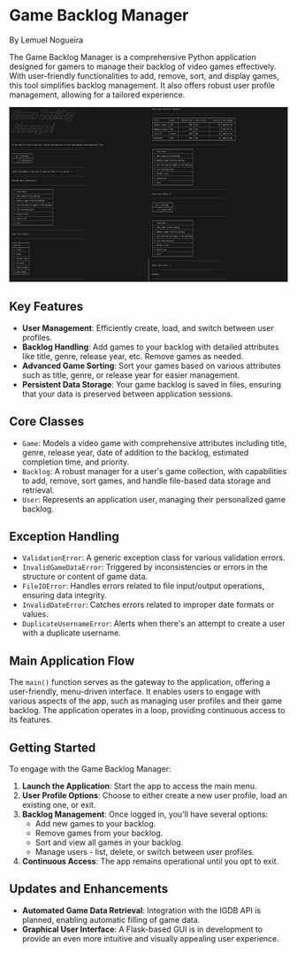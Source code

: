 # Game Backlog Manager

By Lemuel Nogueira

The Game Backlog Manager is a comprehensive Python application designed for gamers to manage their backlog of video games effectively. With user-friendly functionalities to add, remove, sort, and display games, this tool simplifies backlog management. It also offers robust user profile management, allowing for a tailored experience.

![Game_Backlog_Manager_UI](ui.webp)

## Key Features

- **User Management**: Efficiently create, load, and switch between user profiles.
- **Backlog Handling**: Add games to your backlog with detailed attributes like title, genre, release year, etc. Remove games as needed.
- **Advanced Game Sorting**: Sort your games based on various attributes such as title, genre, or release year for easier management.
- **Persistent Data Storage**: Your game backlog is saved in files, ensuring that your data is preserved between application sessions.

## Core Classes

- `Game`: Models a video game with comprehensive attributes including title, genre, release year, date of addition to the backlog, estimated completion time, and priority.
- `Backlog`: A robust manager for a user's game collection, with capabilities to add, remove, sort games, and handle file-based data storage and retrieval.
- `User`: Represents an application user, managing their personalized game backlog.

## Exception Handling

- `ValidationError`: A generic exception class for various validation errors.
- `InvalidGameDataError`: Triggered by inconsistencies or errors in the structure or content of game data.
- `FileIOError`: Handles errors related to file input/output operations, ensuring data integrity.
- `InvalidDateError`: Catches errors related to improper date formats or values.
- `DuplicateUsernameError`: Alerts when there's an attempt to create a user with a duplicate username.

## Main Application Flow

The `main()` function serves as the gateway to the application, offering a user-friendly, menu-driven interface. It enables users to engage with various aspects of the app, such as managing user profiles and their game backlog. The application operates in a loop, providing continuous access to its features.

## Getting Started

To engage with the Game Backlog Manager:

1. **Launch the Application**: Start the app to access the main menu.
2. **User Profile Options**: Choose to either create a new user profile, load an existing one, or exit.
3. **Backlog Management**: Once logged in, you'll have several options:
    - Add new games to your backlog.
    - Remove games from your backlog.
    - Sort and view all games in your backlog.
    - Manage users - list, delete, or switch between user profiles.
4. **Continuous Access**: The app remains operational until you opt to exit.

## Updates and Enhancements

- **Automated Game Data Retrieval**: Integration with the IGDB API is planned, enabling automatic filling of game data.
- **Graphical User Interface**: A Flask-based GUI is in development to provide an even more intuitive and visually appealing user experience.
